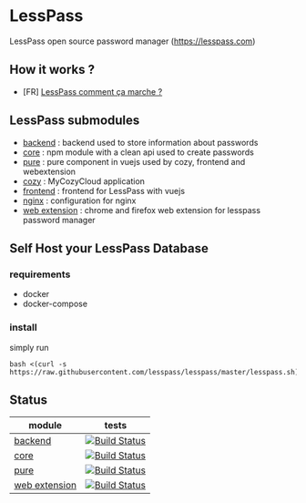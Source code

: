 # LessPass

LessPass open source password manager (https://lesspass.com)


## How it works ?

 * [FR] [LessPass comment ça marche ?](https://blog.lesspass.com/lesspass-comment-%C3%A7a-marche-9f1201fffda5#.yjmd1bcad)

## LessPass submodules

 - [backend](https://github.com/lesspass/backend) : backend used to store information about passwords
 - [core](https://github.com/lesspass/core) : npm module with a clean api used to create passwords
 - [pure](https://github.com/lesspass/pure) : pure component in vuejs used by cozy, frontend and webextension
 - [cozy](https://github.com/lesspass/cozy) : MyCozyCloud application
 - [frontend](https://github.com/lesspass/frontend) : frontend for LessPass with vuejs
 - [nginx](https://github.com/lesspass/nginx) : configuration for nginx
 - [web extension](https://github.com/lesspass/webextension) : chrome and firefox web extension for lesspass password manager


## Self Host your LessPass Database

### requirements 

 * docker
 * docker-compose

### install 

simply run 

    bash <(curl -s https://raw.githubusercontent.com/lesspass/lesspass/master/lesspass.sh)


## Status

| module | tests |
| --- | --- |
| [backend](https://github.com/lesspass/backend) | [![Build Status](https://travis-ci.org/lesspass/backend.svg?branch=master)](https://travis-ci.org/lesspass/backend) |
| [core](https://github.com/lesspass/core) | [![Build Status](https://travis-ci.org/lesspass/core.svg?branch=master)](https://travis-ci.org/lesspass/core) |
| [pure](https://github.com/lesspass/pure) | [![Build Status](https://travis-ci.org/lesspass/pure.svg?branch=master)](https://travis-ci.org/lesspass/pure) |
| [web extension](https://github.com/lesspass/webextension) | [![Build Status](https://travis-ci.org/lesspass/webextension.svg?branch=master)](https://travis-ci.org/lesspass/webextension) |
